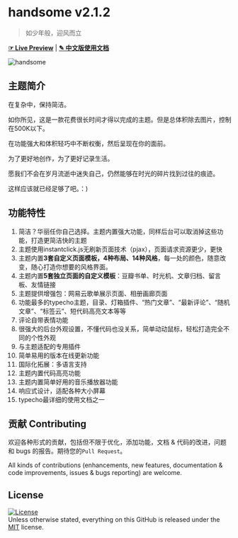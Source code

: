 # handsome v2.1.2

> 如少年般，迎风而立

[**☞ Live Preview**](https://www.ihewro.com/archives/489/)  |  [**✎ 中文版使用文档**](https://handsome.ihewro.com/)

![handsome](https://www.ihewro.com/usr/uploads/2017/04/808204957.png)

## 主题简介

在复杂中，保持简洁。

如你所见，这是一款花费很长时间才得以完成的主题。但是总体积除去图片，控制在500K以下。

在功能强大和体积轻巧中不断权衡，然后呈现在你的面前。

为了更好地创作，为了更好记录生活。

愿我们不会在岁月流逝中迷失自己，仍然能够在时光的碎片找到过往的痕迹。

这样应该就已经足够了吧。：)


<!--more-->


## 功能特性

1. 简洁？华丽任你自己选择。主题内置强大功能，同样后台可以取消掉这些功能，打造更简洁快的主题
2. 主题使用instantclick.js无刷新页面技术（pjax），页面请求资源更少，更快
3. 主题内置**3套自定义页面模板，4种布局、14种风格**，每一处的颜色，随意改变，随心打造你想要的风格界面。
4. 主题内置**5套独立页面的自定义模板**：豆瓣书单、时光机、文章归档、留言板、友情链接
5. 主题提供增强包：网易云歌单展示页面、相册画廊页面
6. 功能最多的typecho主题，目录、灯箱插件、“热门文章”、“最新评论”、“随机文章”、“标签云”、短代码高亮文本等等
7. 评论自带表情功能
8. 很强大的后台外观设置，不懂代码也没关系，简单动动鼠标，轻松打造完全不同的个性外观
9. 与主题适配的专用插件
10. 简单易用的版本在线更新功能
11. 国际化拓展：多语言支持
12. 主题内置代码高亮功能
13. 主题内置简单好用的音乐播放器功能
14. 响应式设计，适配各种大小屏幕
15. typecho最详细的使用文档之一

## 贡献 Contributing

欢迎各种形式的贡献，包括但不限于优化，添加功能，文档 & 代码的改进，问题和 bugs 的报告。期待您的`Pull Request`。

All kinds of contributions (enhancements, new features, documentation & code improvements, issues & bugs reporting) are welcome. 

## License

<a href="https://cyrilwong.mit-license.org/"><img src="https://img.shields.io/github/license/ikym/mit-license?style=flat-square.svg" alt="License"></a></br>
Unless otherwise stated, everything on this GitHub is released under the [MIT](https://cyrilwong.mit-license.org/) license.
